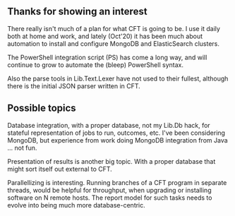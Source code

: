 ## Thanks for showing an interest

There really isn't much of a plan for what CFT is going to be. I use it daily both at home
and work, and lately (Oct'20) it has been much about automation to install and
configure MongoDB and ElasticSearch clusters.

The PowerShell integration script (PS) has come a long way, and will continue to grow
to automate the (bleep) PowerShell syntax.

Also the parse tools in Lib.Text.Lexer have not used to their fullest, although there is the
initial JSON parser written in CFT.

## Possible topics

Database integration, with a proper database, not my Lib.Db hack, for stateful representation of
jobs to run, outcomes, etc. I've been considering MongoDB, but experience from work doing MongoDB
integration from Java ... not fun. 

Presentation of results is another big topic. With a proper database that might sort itself
out external to CFT.

Parallellizing is interesting. Running branches of a CFT program in separate threads,
would be helpful for throughput, when upgrading or installing software on N remote hosts. The
report model for such tasks needs to evolve into being much more database-centric.

